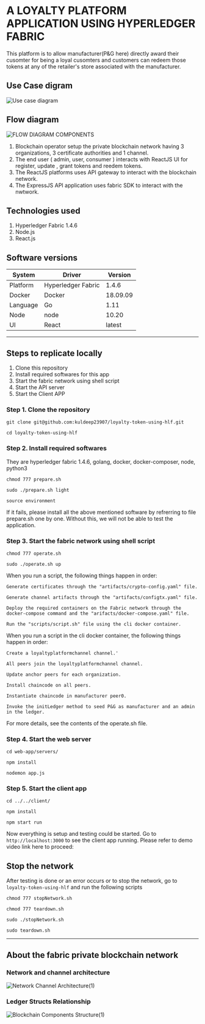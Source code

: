 # A LOYALTY PLATFORM APPLICATION USING HYPERLEDGER FABRIC

This platform is to allow manufacturer(P&G here) directly award their cusomter for being a loyal cusomters and customers can redeem those tokens at any of the retailer's store associated with the manufacturer.

## Use Case digram

![Use  case diagram](https://user-images.githubusercontent.com/24249646/82753965-8570f480-9de7-11ea-9e11-e1f6b3ed5dd3.jpg)

## Flow diagram

![FLOW DIAGRAM COMPONENTS](https://user-images.githubusercontent.com/24249646/82753974-91f54d00-9de7-11ea-90d5-8547da772015.jpg)

1. Blockchain operator setup the private blockchain network having 3 organizations, 3 certificate authorities and 1 channel.
2. The end user ( admin, user, consumer ) interacts with ReactJS UI for register, update , grant tokens and reedem tokens.
3. The ReactJS platforms uses API gateway to interact with the blockchain network.
4. The ExpressJS API application uses fabric SDK to interact with the nwtwork.

## Technologies used

1. Hyperledger Fabric 1.4.6
2. Node.js
3. React.js

## Software versions


| System | Driver | Version
| --- | --- | --- |
| Platform 						 | Hyperledger Fabric | 1.4.6
| Docker | Docker	| 18.09.09
| Language				 | Go		| 1.11
| Node 					 | node		| 10.20
| UI 					 | React			| latest

_____________________________________________________________________________________________________________________________
## Steps to replicate locally

1. Clone this repository
2. Install required softwares for this app
3. Start the fabric network using shell script
4. Start the API server
5. Start the Client APP

### Step 1. Clone the repository

`git clone git@github.com:kuldeep23907/loyalty-token-using-hlf.git`

`cd loyalty-token-using-hlf`

### Step 2. Install required softwares 

They are hyperledger fabric 1.4.6, golang, docker, docker-composer, node,  python3

`chmod 777 prepare.sh`

`sudo ./prepare.sh light`

`source environment`

If it fails, please install all the above mentioned software by refrerring to file prepare.sh one by one. Without this, we will not be able to test the application.

### Step 3. Start the fabric network using shell script

`chmod 777 operate.sh`

`sudo ./operate.sh up`

When you run a script, the following things happen in order:

    Generate certificates through the "artifacts/crypto-config.yaml" file.
    
    Generate channel artifacts through the "artifacts/configtx.yaml" file.
    
    Deploy the required containers on the Fabric network through the docker-compose command and the "arifacts/docker-compose.yaml" file.
    
    Run the "scripts/script.sh" file using the cli docker container.

When you run a script in the cli docker container, the following things happen in order:

    Create a loyaltyplatformchannel channel.'
    
    All peers join the loyaltyplatformchannel channel.
    
    Update anchor peers for each organization.
    
    Install chaincode on all peers.
    
    Instantiate chaincode in manufacturer peer0.
    
    Invoke the initLedger method to seed P&G as manufacturer and an admin in the ledger.

For more details, see the contents of the operate.sh file.

### Step 4. Start the web server

`cd web-app/servers/`

`npm install`

`nodemon app.js`

### Step 5. Start the client app

`cd ../../client/`

`npm install`

`npm start run`

Now everything is setup and testing could be started. Go to `http://localhost:3000` to see the client app running. Please refer to demo video link here to proceed: 

## Stop the network 

After testing is done or an error occurs or to stop the network, go to `loyalty-token-using-hlf` and run the following scripts

`chmod 777 stopNetwork.sh`

`chmod 777 teardown.sh`

`sudo ./stopNetwork.sh`

`sudo teardown.sh`

____________________________________________________________________________________________________________________________
## About the fabric private blockchain network

### Network and channel architecture

![Network    Channel Architecture(1)](https://user-images.githubusercontent.com/24249646/82753981-9cafe200-9de7-11ea-835c-3e78b3dd8c2c.jpg)

### Ledger Structs Relationship

![Blockchain  Components Structure(1)](https://user-images.githubusercontent.com/24249646/82754010-c10bbe80-9de7-11ea-9b85-9864315eb395.jpg)
